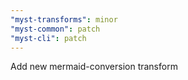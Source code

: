 ```yaml
---
"myst-transforms": minor
"myst-common": patch
"myst-cli": patch
---
```


Add new mermaid-conversion transform
